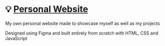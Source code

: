 # 💡 <a href="https://tudor-barsan.github.io/"> Personal Website </a> 
My own personal website made to showcase myself as well as my projects

Designed using Figma and built entirely from scratch with HTML, CSS and JavaScript
